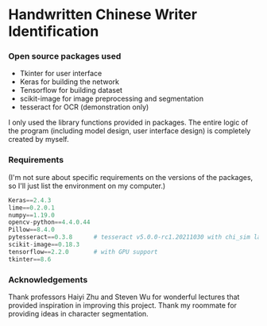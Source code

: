 # Handwritten Chinese Writer Identification

### Open source packages used
- Tkinter for user interface
- Keras for building the network
- Tensorflow for building dataset
- scikit-image for image preprocessing and segmentation
- tesseract for OCR (demonstration only)

I only used the library functions provided in packages. The entire logic of the program (including model design, user interface design) is completely created by myself.

### Requirements
(I'm not sure about specific requirements on the versions of the packages, so I'll just list the environment on my computer.)
```python
Keras==2.4.3
lime==0.2.0.1
numpy==1.19.0
opencv-python==4.4.0.44
Pillow==8.4.0
pytesseract==0.3.8      # tesseract v5.0.0-rc1.20211030 with chi_sim language package
scikit-image==0.18.3
tensorflow==2.2.0       # with GPU support
tkinter==8.6
```

### Acknowledgements
Thank professors Haiyi Zhu and Steven Wu for wonderful lectures that provided inspiration in improving this project. Thank my roommate for providing ideas in character segmentation.